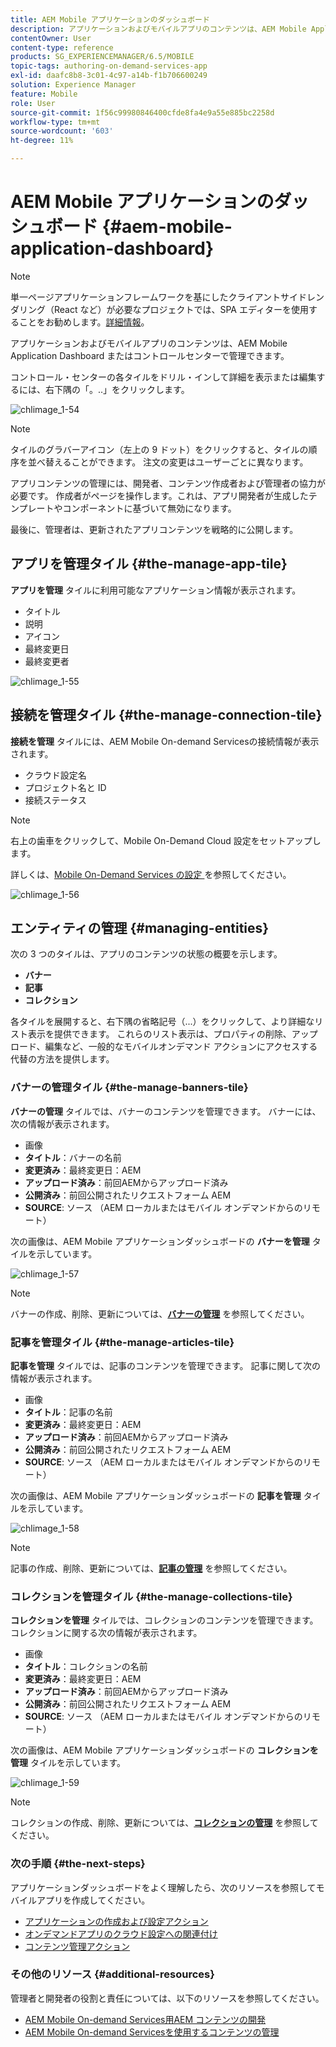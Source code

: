 ```yaml
---
title: AEM Mobile アプリケーションのダッシュボード
description: アプリケーションおよびモバイルアプリのコンテンツは、AEM Mobile Application Dashboard またはコントロールセンターで管理できます。 このページでは、この機能について詳しく見ていきます。
contentOwner: User
content-type: reference
products: SG_EXPERIENCEMANAGER/6.5/MOBILE
topic-tags: authoring-on-demand-services-app
exl-id: daafc8b8-3c01-4c97-a14b-f1b706600249
solution: Experience Manager
feature: Mobile
role: User
source-git-commit: 1f56c99980846400cfde8fa4e9a55e885bc2258d
workflow-type: tm+mt
source-wordcount: '603'
ht-degree: 11%

---
```


# AEM Mobile アプリケーションのダッシュボード {#aem-mobile-application-dashboard}

>[!NOTE]
>
>単一ページアプリケーションフレームワークを基にしたクライアントサイドレンダリング（React など）が必要なプロジェクトでは、SPA エディターを使用することをお勧めします。[詳細情報](/help/sites-developing/spa-overview.md)。

アプリケーションおよびモバイルアプリのコンテンツは、AEM Mobile Application Dashboard またはコントロールセンターで管理できます。

コントロール・センターの各タイルをドリル・インして詳細を表示または編集するには、右下隅の「。..」をクリックします。

![chlimage_1-54](assets/chlimage_1-54.png)

>[!NOTE]
>
>タイルのグラバーアイコン（左上の 9 ドット）をクリックすると、タイルの順序を並べ替えることができます。 注文の変更はユーザーごとに異なります。

アプリコンテンツの管理には、開発者、コンテンツ作成者および管理者の協力が必要です。 作成者がページを操作します。これは、アプリ開発者が生成したテンプレートやコンポーネントに基づいて無効になります。

最後に、管理者は、更新されたアプリコンテンツを戦略的に公開します。

## アプリを管理タイル {#the-manage-app-tile}

**アプリを管理** タイルに利用可能なアプリケーション情報が表示されます。

* タイトル
* 説明
* アイコン
* 最終変更日
* 最終変更者

![chlimage_1-55](assets/chlimage_1-55.png)

## 接続を管理タイル {#the-manage-connection-tile}

**接続を管理** タイルには、AEM Mobile On-demand Servicesの接続情報が表示されます。

* クラウド設定名
* プロジェクト名と ID
* 接続ステータス

>[!NOTE]
>
>右上の歯車をクリックして、Mobile On-Demand Cloud 設定をセットアップします。
>
>詳しくは、[Mobile On-Demand Services の設定 ](/help/mobile/mobile-on-demand-associating-an-on-demand-app-to-cloud-configuration.md) を参照してください。

![chlimage_1-56](assets/chlimage_1-56.png)

## エンティティの管理 {#managing-entities}

次の 3 つのタイルは、アプリのコンテンツの状態の概要を示します。

* **バナー**
* **記事**
* **コレクション**

各タイルを展開すると、右下隅の省略記号（...）をクリックして、より詳細なリスト表示を提供できます。 これらのリスト表示は、プロパティの削除、アップロード、編集など、一般的なモバイルオンデマンド アクションにアクセスする代替の方法を提供します。

### バナーの管理タイル {#the-manage-banners-tile}

**バナーの管理** タイルでは、バナーのコンテンツを管理できます。 バナーには、次の情報が表示されます。

* 画像
* **タイトル**：バナーの名前
* **変更済み**：最終変更日：AEM
* **アップロード済み**：前回AEMからアップロード済み
* **公開済み**：前回公開されたリクエストフォーム AEM
* **SOURCE**: ソース （AEM ローカルまたはモバイル オンデマンドからのリモート）

次の画像は、AEM Mobile アプリケーションダッシュボードの **バナーを管理** タイルを示しています。

![chlimage_1-57](assets/chlimage_1-57.png)

>[!NOTE]
>
>バナーの作成、削除、更新については、**[バナーの管理](/help/mobile/mobile-on-demand-managing-banners.md)** を参照してください。

### 記事を管理タイル {#the-manage-articles-tile}

**記事を管理** タイルでは、記事のコンテンツを管理できます。 記事に関して次の情報が表示されます。

* 画像
* **タイトル**：記事の名前
* **変更済み**：最終変更日：AEM
* **アップロード済み**：前回AEMからアップロード済み
* **公開済み**：前回公開されたリクエストフォーム AEM
* **SOURCE**: ソース （AEM ローカルまたはモバイル オンデマンドからのリモート）

次の画像は、AEM Mobile アプリケーションダッシュボードの **記事を管理** タイルを示しています。

![chlimage_1-58](assets/chlimage_1-58.png)

>[!NOTE]
>
>記事の作成、削除、更新については、[**記事の管理**](/help/mobile/mobile-on-demand-managing-articles.md) を参照してください。

### コレクションを管理タイル {#the-manage-collections-tile}

**コレクションを管理** タイルでは、コレクションのコンテンツを管理できます。 コレクションに関する次の情報が表示されます。

* 画像
* **タイトル**：コレクションの名前
* **変更済み**：最終変更日：AEM
* **アップロード済み**：前回AEMからアップロード済み
* **公開済み**：前回公開されたリクエストフォーム AEM
* **SOURCE**: ソース （AEM ローカルまたはモバイル オンデマンドからのリモート）

次の画像は、AEM Mobile アプリケーションダッシュボードの **コレクションを管理** タイルを示しています。

![chlimage_1-59](assets/chlimage_1-59.png)

>[!NOTE]
>
>コレクションの作成、削除、更新については、**[コレクションの管理](/help/mobile/mobile-on-demand-managing-collections.md)** を参照してください。

### 次の手順 {#the-next-steps}

アプリケーションダッシュボードをよく理解したら、次のリソースを参照してモバイルアプリを作成してください。

* [アプリケーションの作成および設定アクション](/help/mobile/mobile-apps-ondemand-application-create-configure-action.md)
* [オンデマンドアプリのクラウド設定への関連付け](/help/mobile/mobile-on-demand-associating-an-on-demand-app-to-cloud-configuration.md)
* [コンテンツ管理アクション](/help/mobile/mobile-apps-ondemand-manage-content-ondemand.md)

### その他のリソース {#additional-resources}

管理者と開発者の役割と責任については、以下のリソースを参照してください。

* [AEM Mobile On-demand Services用AEM コンテンツの開発](/help/mobile/aem-mobile-on-demand.md)
* [AEM Mobile On-demand Servicesを使用するコンテンツの管理](/help/mobile/aem-mobile.md)
